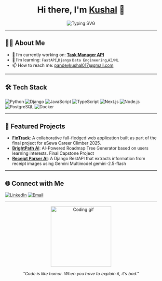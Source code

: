 <!-- Banner or Greeting -->
<h1 align="center">Hi there, I'm <a href="https://github.com/GuyVanced" target="_blank">Kushal</a> 👋</h1>
<p align="center">
  <img src="https://readme-typing-svg.demolab.com?font=Fira+Code&pause=1000&color=36BCF7&center=true&vCenter=true&width=435&lines=Backend+Developer;;AI+%26+ML+Explorer;Lifelong+Learner" alt="Typing SVG" />
</p>

---

## 🧑‍💻 About Me

- 🔭 I’m currently working on: **[Task Manager API](https://github.com/GuyVanced/task-manager-api)**
- 🌱 I’m learning: `FastAPI`,`Django` `Data Engineering`,`AI/ML`
- 📫 How to reach me: [pandeykushal017@gmail.com](mailto:pandeykushal017@gmail.com)

---

## 🛠️ Tech Stack

![Python](https://img.shields.io/badge/-Python-333?style=flat&logo=python)
![Django](https://img.shields.io/badge/-Django-333?style=flat&logo=django)
![JavaScript](https://img.shields.io/badge/-JavaScript-333?style=flat&logo=javascript)
![TypeScript](https://img.shields.io/badge/-TypeScript-333?style=flat&logo=typescript)
![Next.js](https://img.shields.io/badge/-Next.js-333?style=flat&logo=next.js)
![Node.js](https://img.shields.io/badge/-Node.js-333?style=flat&logo=node.js)
![PostgreSQL](https://img.shields.io/badge/-PostgreSQL-333?style=flat&logo=postgresql)
![Docker](https://img.shields.io/badge/-Docker-333?style=flat&logo=docker)
<!-- Add or remove badges as needed -->

---
<!--
## 📈 GitHub Stats

<p align="center">
  <img src="https://github-readme-stats.vercel.app/api?username=GuyVanced&show_icons=true&theme=radical" alt="GitHub Stats" height="165">
  <img src="https://github-readme-streak-stats.herokuapp.com/?user=GuyVanced&theme=radical" alt="GitHub Streak" height="165">
</p>
<p align="center">
  <img src="https://github-readme-stats.vercel.app/api/top-langs/?username=GuyVanced&layout=compact&theme=radical" alt="Top Languages" height="120">
</p>

---
-->
## 🚀 Featured Projects

- [**FinTrack**](https://github.com/GuyVanced/django-Fintrack): A collaborative full-fledged web application built as part of the final project for eSewa Career Climber 2025.
- [**BrightPath AI**](https://github.com/GuyVanced/BrightPathhAI): AI-Powered Roadmap Tree Generator based on users learning interests. Final Capstone Project
- [**Receipt Parser AI**](https://github.com/GuyVanced/receipt-parser-api): A Django RestAPI that extracts information from receipt images using Gemini Multimodel gemini-2.5-flash

<!-- Add more projects as needed -->

---

## 🌐 Connect with Me

[![LinkedIn](https://img.shields.io/badge/-LinkedIn-0077B5?style=flat&logo=linkedin&logoColor=white)](https://linkedin.com/in/kushalpandey017)
[![Email](https://img.shields.io/badge/-Email-D14836?style=flat&logo=gmail&logoColor=white)](mailto:pandeykushal017@gmail.com)

---

<!-- Optional: Fun GIF or Quote -->
<p align="center">
  <img src="https://media.giphy.com/media/qgQUggAC3Pfv687qPC/giphy.gif" width="200" alt="Coding gif">
</p>
<p align="center"><i>“Code is like humor. When you have to explain it, it’s bad.”</i></p>
